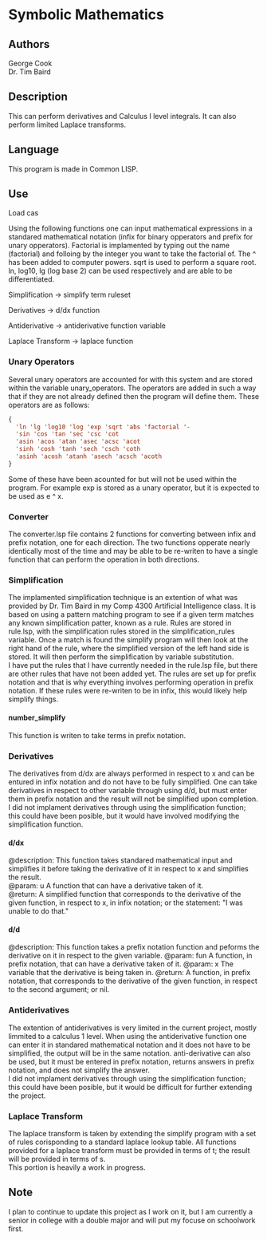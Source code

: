 # Symbolic Mathematics

## Authors
George Cook    
Dr. Tim Baird    

## Description
This can perform derivatives and Calculus I level integrals. It can also perform limited Laplace transforms.

## Language
This program is made in Common LISP.

## Use
Load cas

Using the following functions one can input mathematical expressions in a standared mathematical notation (infix for binary opperators and prefix for unary opperators). Factorial is implamented by typing out the name (factorial) and folloing by the integer you want to take the factorial of. The ^ has been added to computer powers. sqrt is used to perform a square root. ln, log10, lg (log base 2) can be used respectively and are able to be differentiated.

Simplification -> simplify term ruleset

Derivatives ->  d/dx function

Antiderivative -> antiderivative function variable

Laplace Transform -> laplace function

### Unary Operators
Several unary operators are accounted for with this system and are stored within the variable unary_operators. The operators are added in such a way that if they are not already defined then the program will define them. These operators are as follows: 
```lisp
{
  'ln 'lg 'log10 'log 'exp 'sqrt 'abs 'factorial '-
  'sin 'cos 'tan 'sec 'csc 'cot 
  'asin 'acos 'atan 'asec 'acsc 'acot
  'sinh 'cosh 'tanh 'sech 'csch 'coth
  'asinh 'acosh 'atanh 'asech 'acsch 'acoth
}
```
Some of these have been acounted for but will not be used within the program. For example exp is stored as a unary operator, but it is expected to be used as e ^ x.

### Converter
The converter.lsp file contains 2 functions for converting between infix and prefix notation, one for each direction. The two functions opperate nearly identically most of the time and may be able to be re-writen to have a single function that can perform the operation in both directions.

### Simplification
The implamented simplification technique is an extention of what was provided by Dr. Tim Baird in my Comp 4300 Artificial Intelligence class. It is based on using a pattern matching program to see if a given term matches any known simplification patter, known as a rule. Rules are stored in rule.lsp, with the simplification rules stored in the simplification_rules variable. Once a match is found the simplify program will then look at the right hand of the rule, where the simplified version of the left hand side is stored. It will then perform the simplification by variable substitution.   
I have put the rules that I have currently needed in the rule.lsp file, but there are other rules that have not been added yet. The rules are set up for prefix notation and that is why everything involves performing operation in prefix notation. If these rules were re-writen to be in infix, this would likely help simplify things.   

#### number_simplify
This function is writen to take terms in prefix notation.

### Derivatives
The derivatives from d/dx are always performed in respect to x and can be entured in infix notation and do not have to be fully simplified. One can take derivatives in respect to other variable through using d/d, but must enter them in prefix notation and the result will not be simplified upon completion.   
I did not implament derivatives through using the simplification function; this could have been posible, but it would have involved modifying the simplification function.

#### d/dx
@description: This function takes standared mathematical input and simplifies it before taking the derivative of it in respect to x and simplifies the result.   
@param: u  A function that can have a derivative taken of it.   
@return: A simplified function that corresponds to the derivative of the given function, in respect to x, in infix notation; or the statement: "I was unable to do that."   

#### d/d
@description: This function takes a prefix notation function and peforms the derivative on it in respect to the given variable.
@param: fun A function, in prefix notation, that can have a derivative taken of it.
@param: x The variable that the derivative is being taken in.
@return: A function, in prefix notation, that corresponds to the derivative of the given function, in respect to the second argument; or nil. 

### Antiderivatives
The extention of antiderivatives is very limited in the current project, mostly limmited to a calculus 1 level. When using the antiderivative function one can enter it in standared mathematical notation and it does not have to be simplified, the output will be in the same notation. anti-derivative can also be used, but it must be entered in prefix notation, returns answers in prefix notation, and does not simplify the answer.   
I did not implament derivatives through using the simplification function; this could have been posible, but it would be difficult for further extending the project.

### Laplace Transform
The laplace transform is taken by extending the simplify program with a set of rules corisponding to a standard laplace lookup table. All functions provided for a laplace transform must be provided in terms of t; the result will be provided in terms of s.   
This portion is heavily a work in progress.

## Note
I plan to continue to update this project as I work on it, but I am currently a senior in college with a double major and will put my focuse on schoolwork first.
